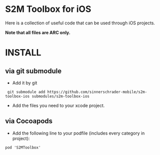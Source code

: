 S2M Toolbox for iOS
===================

Here is a collection of useful code that can be used through iOS projects.

**Note that all files are ARC only.**


# INSTALL

## via git submodule

* Add it by git

```
 git submodule add https://github.com/sinnerschrader-mobile/s2m-toolbox-ios submodules/s2m-toolbox-ios
```
* Add the files you need to your xcode project.

## via Cocoapods

* Add the following line to your podfile (includes every category in project):

```
pod 'S2MToolbox'
```

